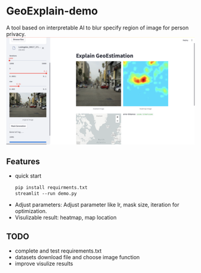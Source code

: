 # GeoExplain-demo
A tool based on interpretable AI to blur specify region of image for person privacy.
![](cover.png)

## Features
- quick start
    ```
    pip install requirments.txt
    streamlit --run demo.py
    ```
- Adjust parameters: Adjust parameter like lr, mask size, iteration for optimization.
- Visulizable result: heatmap, map location

## TODO
- complete and test requirements.txt
- datasets download file and choose image function
- improve visulize results